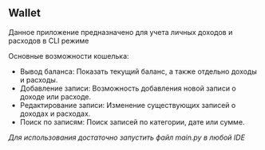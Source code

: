 ## Wallet 

Данное приложение предназначено для учета личных доходов и расходов в CLI режиме

Основные возможности кошелька:
- Вывод баланса: Показать текущий баланс, а также отдельно доходы и расходы.
- Добавление записи: Возможность добавления новой записи о доходе или расходе.
- Редактирование записи: Изменение существующих записей о доходах и расходах.
- Поиск по записям: Поиск записей по категории, дате или сумме.

*Для использования достаточно запустить файл main.py в любой IDE*


    
